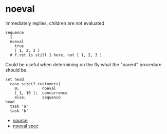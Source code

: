 
# noeval

Immediately replies, children are not evaluated

```
sequence
  1
  noeval
    true
    [ 1, 2, 3 ]
  # f.ret is still 1 here, not [ 1, 2, 3 ]
```

Could be useful when determining on the fly what the "parent"
procedure should be.
```
set head
  case size(f.customers)
    0;          noeval
    [ 1, 10 ];  concurrence
    else;       sequence
head
  task 'a'
  task 'b'
```


* [source](https://github.com/floraison/flor/tree/master/lib/flor/pcore/noeval.rb)
* [noeval spec](https://github.com/floraison/flor/tree/master/spec/pcore/noeval_spec.rb)


